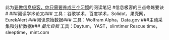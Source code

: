 此为[要做信息极客，你只需要养成三个习惯](https://mp.weixin.qq.com/s?__biz=MzAxODYzNjY5Ng==&mid=401212078&idx=1&sn=f126c95c12d859f35fcd95cbb1e4e31d&scene=1&srcid=0120TWcpt5xRcPkBnJjAtIPm&key=710a5d99946419d98a8935ec9412af19de971d5d8ac3c1d5faac9bd611e6c0cc0bcc59253727967518b2563bee4e710b&ascene=0&uin=ODExMTcyMTAw&devicetype=iMac+MacBookAir6%2C2+OSX+OSX+10.11.2+build(15C50)&version=11020201&pass_ticket=tbmYXK4sV1dQvzyo2ya8NJyUxOhouss0x1dm81OWMk2YKYYRucmZqMy%2FDrZQuNfh)的阅读笔记
#信息极客的三点修炼要诀#
###阅读学术论文###
工具：谷歌学术，百度学术，Solidot，果壳网，EurekAlert
###阅读原始数据###
工具：Wolfram Alpha，Data.gov
###主动采集和分析数据###
*量化自我*
工具：Daytum，YAST，slimtimer
  Rescue time，sleeptime，mint.com

